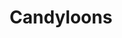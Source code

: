 ---
layout: catalog
slug: products
title: "Candyloons"
category: "catalog"
directory: candyloon
pdf: candyloon-brochure.pdf
cover: candyloon-brochure-cover.jpg
#filebase: pages/candyloon%20brochure%20final%20print
extension: jpg
numslides: 11
spread: true
---